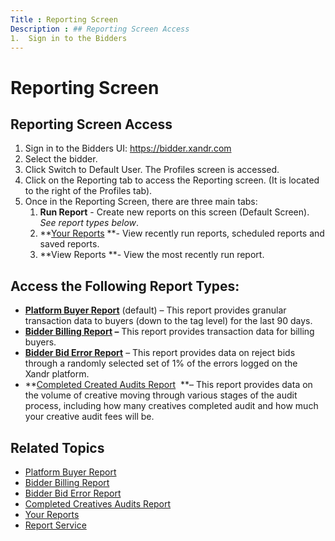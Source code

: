 ```yaml
---
Title : Reporting Screen
Description : ## Reporting Screen Access
1.  Sign in to the Bidders
---
```



# Reporting Screen





## Reporting Screen Access

1.  Sign in to the Bidders
    UI: <a href="https://bidder.xandr.com/" class="xref"
    target="_blank">https://bidder.xandr.com</a>
2.  Select the bidder.
3.  Click Switch to Default User.
    The Profiles screen is
    accessed.
4.  Click on the Reporting tab to
    access the Reporting screen. (It is located to the right of
    the Profiles tab).
5.  Once in the Reporting Screen, there are three main tabs: 
    1.  **Run Report** - Create new reports on this screen (Default
        Screen). *See report types below*.
    2.  **<a href="your-reports.html" class="xref">Your Reports</a> **-
        View recently run reports, scheduled reports and saved reports.
    3.  **View Reports **- View the most recently run report.





## Access the Following Report Types:

- **<a href="platform-buyer-report.html" class="xref">Platform Buyer
  Report</a>** (default) – This report provides granular transaction
  data to buyers (down to the tag level) for the last 90 days.
- **<a href="bidder-billing-report.html" class="xref">Bidder Billing
  Report</a> –** This report provides transaction data for billing
  buyers.
- **<a href="bidder-bid-error-report.html" class="xref">Bidder Bid Error
  Report</a>** – This report provides data on reject bids through a
  randomly selected set of 1% of the errors logged on the
  Xandr platform.
- **<a href="completed-creatives-audits-report.html" class="xref">Completed
  Created Audits Report</a>  **– This report provides data on the volume
  of creative moving through various stages of the audit process,
  including how many creatives completed audit and how much your
  creative audit fees will be.





## Related Topics

- <a
  href="https://docs.xandr.com/bundle/xandr-bidders/page/platform-buyer-report.html"
  class="xref" target="_blank">Platform Buyer Report</a>
- <a
  href="https://docs.xandr.com/bundle/xandr-bidders/page/bidder-billing-report.html"
  class="xref" target="_blank">Bidder Billing Report</a>
- <a
  href="https://docs.xandr.com/bundle/xandr-bidders/page/bidder-bid-error-report.html"
  class="xref" target="_blank">Bidder Bid Error Report</a>
- <a
  href="https://docs.xandr.com/bundle/xandr-bidders/page/completed-creatives-audits-report.html"
  class="xref" target="_blank">Completed Creatives Audits Report</a>
- <a
  href="https://docs.xandr.com/bundle/xandr-bidders/page/your-reports.html"
  class="xref" target="_blank">Your Reports</a>
- <a
  href="https://docs.xandr.com/bundle/xandr-bidders/page/report-service.html"
  class="xref" target="_blank">Report Service</a>






